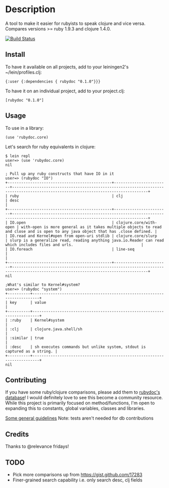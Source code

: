 # Description

A tool to make it easier for rubyists to speak clojure and vice versa. Compares versions >= ruby
1.9.3 and clojure 1.4.0.

[![Build Status](https://secure.travis-ci.org/cldwalker/rubydoc.png?branch=master)](http://travis-ci.org/cldwalker/rubydoc)

## Install

To have it available on all projects, add to your leiningen2's ~/lein/profiles.clj:

    {:user {:dependencies { rubydoc "0.1.0"}}}

To have it on an individual project, add to your project.clj:

    [rubydoc "0.1.0"]

## Usage

To use in a library:

    (use 'rubydoc.core)

Let's search for ruby equivalents in clojure:

    $ lein repl
    user=> (use 'rubydoc.core)
    nil

    ; Pull up any ruby constructs that have IO in it
    user=> (rubydoc "IO")
    +----------------------------------------------+------------------------+----------------------------------------------------------------------------------------------------------------------------------+
    | ruby                                         | clj                    | desc                                                                                                                             |
    +----------------------------------------------+------------------------+----------------------------------------------------------------------------------------------------------------------------------+
    | IO.open                                      | clojure.core/with-open | with-open is more general as it takes multiple objects to read and close and is open to any java object that has .close defined. |
    | IO.read and Kernel#open from open-uri stdlib | clojure.core/slurp     | slurp is a generalize read, reading anything java.io.Reader can read which includes files and urls.                              |
    | IO.foreach                                   | line-seq               |                                                                                                                                  |
    +----------------------------------------------+------------------------+----------------------------------------------------------------------------------------------------------------------------------+
    nil

    ;What's similar to Kernel#system?
    user=> (rubydoc "system")
    +----------+-------------------------------------------------------------------------+
    | key      | value                                                                   |
    +----------+-------------------------------------------------------------------------+
    | :ruby    | Kernel#system                                                           |
    | :clj     | clojure.java.shell/sh                                                   |
    | :similar | true                                                                    |
    | :desc    | sh executes commands but unlike system, stdout is captured as a string. |
    +----------+-------------------------------------------------------------------------+
    nil

## Contributing

If you have some ruby/clojure comparisons, please add them to [rubydoc's
database](https://github.com/cldwalker/rubydoc/blob/master/src/rubydoc/db.yml)! I would definitely
love to see this become a community resource. While this project is primarily focused on
method/functions, I'm open to expanding this to constants, global variables, classes and libraries.

[Some general guidelines](http://tagaholic.me/contributing.html)
Note: tests aren't needed for db contributions

## Credits
Thanks to @relevance fridays!

## TODO
* Pick more comparisons up from https://gist.github.com/17283
* Finer-grained search capability i.e. only search desc, clj fields
